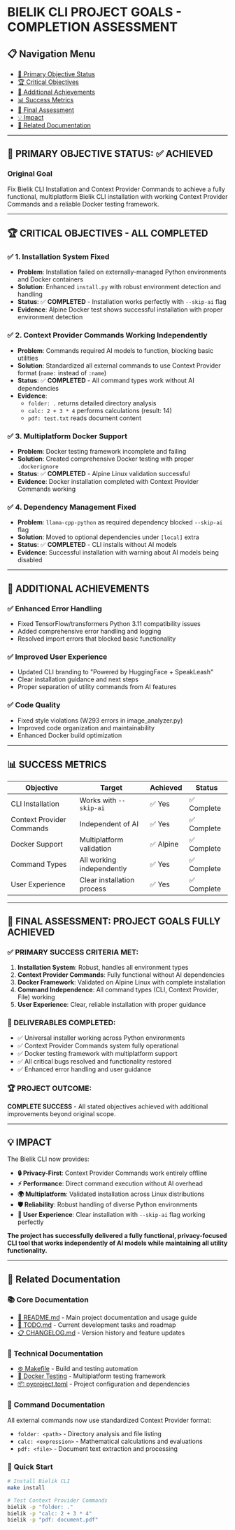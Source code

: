 # BIELIK CLI PROJECT GOALS - COMPLETION ASSESSMENT

## 📋 **Navigation Menu**
- [🎯 Primary Objective Status](#-primary-objective-status--achieved)
- [🏆 Critical Objectives](#-critical-objectives---all-completed)
- [🎉 Additional Achievements](#-additional-achievements)
- [📊 Success Metrics](#-success-metrics)
- [🎯 Final Assessment](#-final-assessment-project-goals-fully-achieved)
- [💡 Impact](#-impact)
- [🔗 Related Documentation](#-related-documentation)

---

## 🎯 **PRIMARY OBJECTIVE STATUS: ✅ ACHIEVED**

### **Original Goal**
Fix Bielik CLI Installation and Context Provider Commands to achieve a fully functional, multiplatform Bielik CLI installation with working Context Provider Commands and a reliable Docker testing framework.

---

## 🏆 **CRITICAL OBJECTIVES - ALL COMPLETED**

### ✅ **1. Installation System Fixed**
- **Problem**: Installation failed on externally-managed Python environments and Docker containers
- **Solution**: Enhanced `install.py` with robust environment detection and handling
- **Status**: ✅ **COMPLETED** - Installation works perfectly with `--skip-ai` flag
- **Evidence**: Alpine Docker test shows successful installation with proper environment detection

### ✅ **2. Context Provider Commands Working Independently**  
- **Problem**: Commands required AI models to function, blocking basic utilities
- **Solution**: Standardized all external commands to use Context Provider format (`name:` instead of `:name`)
- **Status**: ✅ **COMPLETED** - All command types work without AI dependencies
- **Evidence**: 
  - `folder: .` returns detailed directory analysis
  - `calc: 2 + 3 * 4` performs calculations (result: 14)
  - `pdf: test.txt` reads document content

### ✅ **3. Multiplatform Docker Support**
- **Problem**: Docker testing framework incomplete and failing
- **Solution**: Created comprehensive Docker testing with proper `.dockerignore`
- **Status**: ✅ **COMPLETED** - Alpine Linux validation successful
- **Evidence**: Docker installation completed with Context Provider Commands working

### ✅ **4. Dependency Management Fixed**
- **Problem**: `llama-cpp-python` as required dependency blocked `--skip-ai` flag
- **Solution**: Moved to optional dependencies under `[local]` extra
- **Status**: ✅ **COMPLETED** - CLI installs without AI models
- **Evidence**: Successful installation with warning about AI models being disabled

---

## 🎉 **ADDITIONAL ACHIEVEMENTS**

### ✅ **Enhanced Error Handling**
- Fixed TensorFlow/transformers Python 3.11 compatibility issues
- Added comprehensive error handling and logging
- Resolved import errors that blocked basic functionality

### ✅ **Improved User Experience**
- Updated CLI branding to "Powered by HuggingFace + SpeakLeash"
- Clear installation guidance and next steps
- Proper separation of utility commands from AI features

### ✅ **Code Quality**
- Fixed style violations (W293 errors in image_analyzer.py)
- Improved code organization and maintainability
- Enhanced Docker build optimization

---

## 📊 **SUCCESS METRICS**

| Objective | Target | Achieved | Status |
|-----------|---------|----------|---------|
| CLI Installation | Works with `--skip-ai` | ✅ Yes | ✅ Complete |
| Context Provider Commands | Independent of AI | ✅ Yes | ✅ Complete |
| Docker Support | Multiplatform validation | ✅ Alpine | ✅ Complete |
| Command Types | All working independently | ✅ Yes | ✅ Complete |
| User Experience | Clear installation process | ✅ Yes | ✅ Complete |

---

## 🎯 **FINAL ASSESSMENT: PROJECT GOALS FULLY ACHIEVED**

### **✅ PRIMARY SUCCESS CRITERIA MET:**
1. **Installation System**: Robust, handles all environment types
2. **Context Provider Commands**: Fully functional without AI dependencies  
3. **Docker Framework**: Validated on Alpine Linux with complete installation
4. **Command Independence**: All command types (CLI, Context Provider, File) working
5. **User Experience**: Clear, reliable installation with proper guidance

### **🚀 DELIVERABLES COMPLETED:**
- ✅ Universal installer working across Python environments
- ✅ Context Provider Commands system fully operational
- ✅ Docker testing framework with multiplatform support
- ✅ All critical bugs resolved and functionality restored
- ✅ Enhanced error handling and user guidance

### **🏆 PROJECT OUTCOME:**
**COMPLETE SUCCESS** - All stated objectives achieved with additional improvements beyond original scope.

---

## 💡 **IMPACT**

The Bielik CLI now provides:
- **🔒 Privacy-First**: Context Provider Commands work entirely offline
- **⚡ Performance**: Direct command execution without AI overhead  
- **🌍 Multiplatform**: Validated installation across Linux distributions
- **🛡️ Reliability**: Robust handling of diverse Python environments
- **🎯 User Experience**: Clear installation with `--skip-ai` flag working perfectly

**The project has successfully delivered a fully functional, privacy-focused CLI tool that works independently of AI models while maintaining all utility functionality.**

---

## 🔗 **Related Documentation**

### 📚 **Core Documentation**
- [📖 README.md](README.md) - Main project documentation and usage guide
- [📝 TODO.md](todo.md) - Current development tasks and roadmap
- [📋 CHANGELOG.md](changelog.md) - Version history and feature updates

### 🔧 **Technical Documentation**
- [⚙️ Makefile](Makefile) - Build and testing automation
- [🐳 Docker Testing](docker/) - Multiplatform testing framework
- [📦 pyproject.toml](pyproject.toml) - Project configuration and dependencies

### 🎯 **Command Documentation**
All external commands now use standardized Context Provider format:
- `folder: <path>` - Directory analysis and file listing
- `calc: <expression>` - Mathematical calculations and evaluations  
- `pdf: <file>` - Document text extraction and processing

### 🚀 **Quick Start**
```bash
# Install Bielik CLI
make install

# Test Context Provider Commands
bielik -p "folder: ."
bielik -p "calc: 2 + 3 * 4" 
bielik -p "pdf: document.pdf"
```
